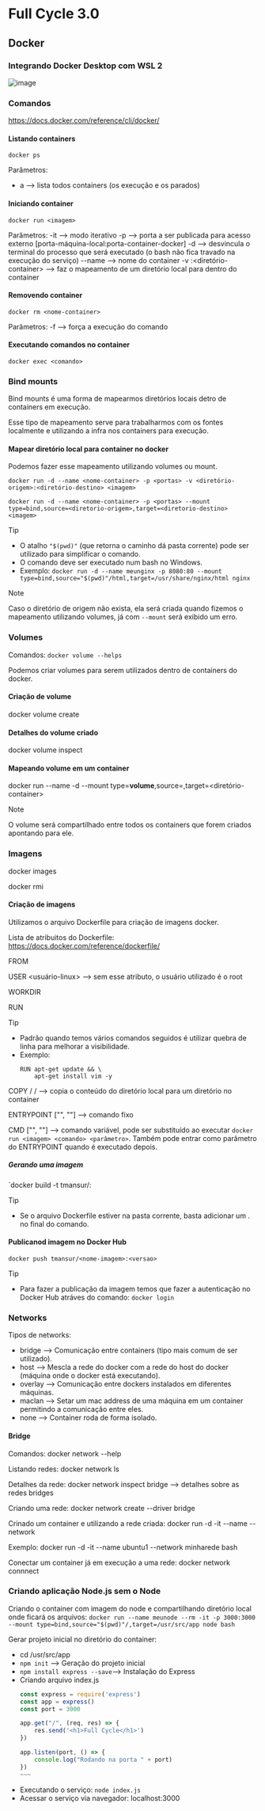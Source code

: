 # Full Cycle 3.0

## Docker

### Integrando Docker Desktop com WSL 2

![image](https://github.com/tmansur/fullcycle/assets/18071398/903f09eb-11c1-4237-8d63-686daf853fad)

### Comandos

https://docs.docker.com/reference/cli/docker/

#### Listando containers
`docker ps`

Parâmetros:
- a --> lista todos containers (os execução e os parados)

#### Iniciando container
`docker run <imagem>`

Parâmetros:
-it --> modo iterativo
-p --> porta a ser publicada para acesso externo [porta-máquina-local:porta-container-docker]
-d --> desvincula o terminal do processo que será executado (o bash não fica travado na execução do serviço)
--name --> nome do container
-v <diretorio-local>:<diretório-container> --> faz o mapeamento de um diretório local para dentro do container 

#### Removendo container
`docker rm <nome-container>`

Parâmetros:
-f --> força a execução do comando

#### Executando comandos no container
`docker exec <comando>`
  
### Bind mounts

Bind mounts é uma forma de mapearmos diretórios locais detro de containers em execução.

Esse tipo de mapeamento serve para trabalharmos com os fontes localmente e utilizando a infra nos containers para execução.

#### Mapear diretório local para container no docker

Podemos fazer esse mapeamento utilizando volumes ou mount.

`docker run -d --name <nome-container> -p <portas> -v <diretório-origem>:<diretório-destino> <imagem>`

`docker run -d --name <nome-container> -p <portas> --mount type=bind,source=<diretorio-origem>,target=<diretorio-destino> <imagem>`

> [!TIP]
> - O atalho `"$(pwd)"` (que retorna o caminho dá pasta corrente) pode ser utilizado para simplificar o comando.
> - O comando deve ser executado num bash no Windows.
> - Exemplo: `docker run -d --name meunginx -p 8080:80 --mount type=bind,source="$(pwd)"/html,target=/usr/share/nginx/html nginx`

> [!NOTE]
> Caso o diretório de origem não exista, ela será criada quando fizemos o mapeamento utilizando volumes, já com `--mount` será exibido um erro. 

### Volumes

Comandos: `docker volume --helps`

Podemos criar volumes para serem utilizados dentro de containers do docker.

#### Criação de volume
docker volume create <nome-volume>

#### Detalhes do volume criado
docker volume inspect <nome-volume>

#### Mapeando volume em um container
docker run --name <nome-container> -d --mount type=**volume**,source=<nome-volume>,target=<diretório-container> <imagem>

> [!NOTE]
> O volume será compartilhado entre todos os containers que forem criados apontando para ele. 

### Imagens

docker images <nome-imagem>

docker rmi <nome-imagem>

#### Criação de imagens

Utilizamos o arquivo Dockerfile para criação de imagens docker.

Lista de atribuitos do Dockerfile: https://docs.docker.com/reference/dockerfile/

FROM <nome-imagem>

USER <usuário-linux> --> sem esse atributo, o usuário utilizado é o root

WORKDIR <diretorio-dentro-container>

RUN <comandos-a-serem-executados-na-imagem>

> [!TIP]
> - Padrão quando temos vários comandos seguidos é utilizar quebra de linha para melhorar a visibilidade.
> - Exemplo:
>   ~~~
>   RUN apt-get update && \
>       apt-get install vim -y
>   ~~~

COPY <diretorio-origem>/ <diretorio-destino>/ --> copia o conteúdo do diretório local para um diretório no container

ENTRYPOINT ["<comando>", "<parametro>"] --> comando fixo

CMD ["<comando>", "<parametro>"] --> comando variável, pode ser substituído ao executar `docker run <imagem> <comando> <parâmetro>`. Também pode entrar como parâmetro do ENTRYPOINT quando é executado depois.



##### Gerando uma imagem
`docker build -t tmansur/<nome-imagem>:<versao> <dockerfile>

> [!TIP]
> - Se o arquivo Dockerfile estiver na pasta corrente, basta adicionar um . no final do comando.

#### Publicanod imagem no Docker Hub
`docker push tmansur/<nome-imagem>:<versao>`

> [!TIP]
> - Para fazer a publicação da imagem temos que fazer a autenticação no Docker Hub atráves do comando: `docker login` 

### Networks

Tipos de networks:
- bridge --> Comunicação entre containers (tipo mais comum de ser utilizado).
- host --> Mescla a rede do docker com a rede do host do docker (máquina onde o docker está executando).
- overlay --> Comunicação entre dockers instalados em diferentes máquinas.
- maclan --> Setar um mac address de uma máquina em um container permitindo a comunicação entre eles.
- none --> Container roda de forma isolado.

#### Bridge

Comandos: docker network --help

Listando redes: docker network ls

Detalhes da rede: docker network inspect bridge --> detalhes sobre as redes bridges

Criando uma rede: docker network create --driver bridge <nome-da-rede>

Crinado um container e utilizando a rede criada: docker run -d -it --name <nome-container> --network <nome-da-rede> <imagem>

Exemplo: docker run -d -it --name ubuntu1 --network minharede bash

Conectar um container já em execução a uma rede: docker network connnect <nome-da-rede> <container>

### Criando aplicação Node.js sem o Node

Criando o container com imagem do node e compartilhando diretório local onde ficará os arquivos: `docker run --name meunode --rm -it -p 3000:3000 --mount type=bind,source="$(pwd)"/,target=/usr/src/app node bash`

Gerar projeto inicial no diretório do container:
- cd /usr/src/app
- `npm init` --> Geração do projeto inicial
- `npm install express --save`--> Instalação do Express
- Criando arquivo index.js
  ~~~~ JavaScript
  const express = require('express')
  const app = express()
  const port = 3000
  
  app.get("/", (req, res) => {
      res.send('<h1>Full Cycle</h1>')
  })
  
  app.listen(port, () => {
      console.log("Rodando na porta " + port)
  })
  ~~~
- Executando o serviço: `node index.js`
- Acessar o serviço via navegador: localhost:3000

